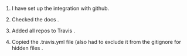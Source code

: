1. I have set up the integration with github.  

2. Checked the docs .

3. Added all repos to Travis .

4. Copied the .travis.yml file (also had to exclude it from the gitignore for hidden files . 
